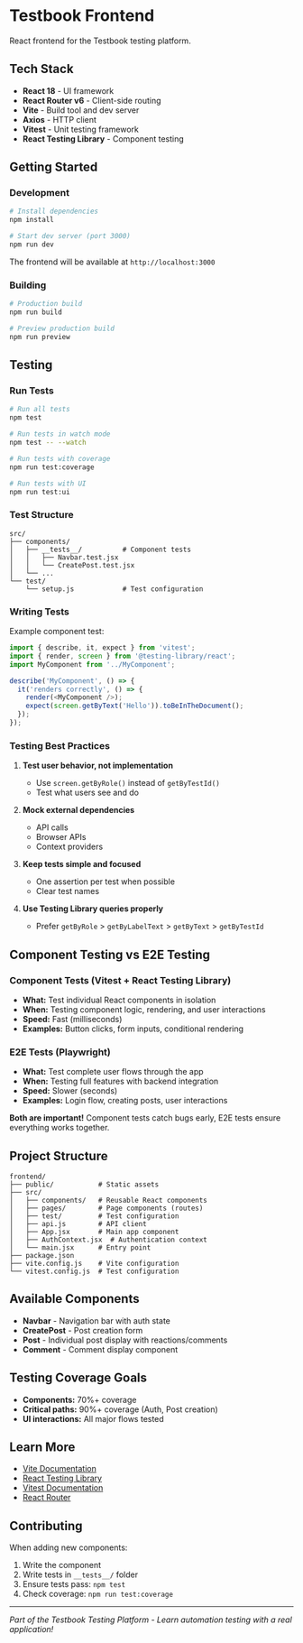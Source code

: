 # Testbook Frontend

React frontend for the Testbook testing platform.

## Tech Stack

- **React 18** - UI framework
- **React Router v6** - Client-side routing
- **Vite** - Build tool and dev server
- **Axios** - HTTP client
- **Vitest** - Unit testing framework
- **React Testing Library** - Component testing

## Getting Started

### Development

```bash
# Install dependencies
npm install

# Start dev server (port 3000)
npm run dev
```

The frontend will be available at `http://localhost:3000`

### Building

```bash
# Production build
npm run build

# Preview production build
npm run preview
```

## Testing

### Run Tests

```bash
# Run all tests
npm test

# Run tests in watch mode
npm test -- --watch

# Run tests with coverage
npm run test:coverage

# Run tests with UI
npm run test:ui
```

### Test Structure

```
src/
├── components/
│   ├── __tests__/          # Component tests
│   │   ├── Navbar.test.jsx
│   │   └── CreatePost.test.jsx
│   └── ...
└── test/
    └── setup.js            # Test configuration
```

### Writing Tests

Example component test:

```javascript
import { describe, it, expect } from 'vitest';
import { render, screen } from '@testing-library/react';
import MyComponent from '../MyComponent';

describe('MyComponent', () => {
  it('renders correctly', () => {
    render(<MyComponent />);
    expect(screen.getByText('Hello')).toBeInTheDocument();
  });
});
```

### Testing Best Practices

1. **Test user behavior, not implementation**
   - Use `screen.getByRole()` instead of `getByTestId()`
   - Test what users see and do

2. **Mock external dependencies**
   - API calls
   - Browser APIs
   - Context providers

3. **Keep tests simple and focused**
   - One assertion per test when possible
   - Clear test names

4. **Use Testing Library queries properly**
   - Prefer `getByRole` > `getByLabelText` > `getByText` > `getByTestId`

## Component Testing vs E2E Testing

### Component Tests (Vitest + React Testing Library)

- **What:** Test individual React components in isolation
- **When:** Testing component logic, rendering, and user interactions
- **Speed:** Fast (milliseconds)
- **Examples:** Button clicks, form inputs, conditional rendering

### E2E Tests (Playwright)

- **What:** Test complete user flows through the app
- **When:** Testing full features with backend integration
- **Speed:** Slower (seconds)
- **Examples:** Login flow, creating posts, user interactions

**Both are important!** Component tests catch bugs early, E2E tests ensure everything works together.

## Project Structure

```
frontend/
├── public/           # Static assets
├── src/
│   ├── components/   # Reusable React components
│   ├── pages/        # Page components (routes)
│   ├── test/         # Test configuration
│   ├── api.js        # API client
│   ├── App.jsx       # Main app component
│   ├── AuthContext.jsx  # Authentication context
│   └── main.jsx      # Entry point
├── package.json
├── vite.config.js    # Vite configuration
└── vitest.config.js  # Test configuration
```

## Available Components

- **Navbar** - Navigation bar with auth state
- **CreatePost** - Post creation form
- **Post** - Individual post display with reactions/comments
- **Comment** - Comment display component

## Testing Coverage Goals

- **Components:** 70%+ coverage
- **Critical paths:** 90%+ coverage (Auth, Post creation)
- **UI interactions:** All major flows tested

## Learn More

- [Vite Documentation](https://vitejs.dev/)
- [React Testing Library](https://testing-library.com/react)
- [Vitest Documentation](https://vitest.dev/)
- [React Router](https://reactrouter.com/)

## Contributing

When adding new components:

1. Write the component
2. Write tests in `__tests__/` folder
3. Ensure tests pass: `npm test`
4. Check coverage: `npm run test:coverage`

---

*Part of the Testbook Testing Platform - Learn automation testing with a real application!*
